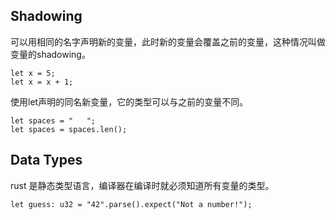 ## Shadowing
可以用相同的名字声明新的变量，此时新的变量会覆盖之前的变量，这种情况叫做变量的shadowing。
```
let x = 5;
let x = x + 1;
```
使用let声明的同名新变量，它的类型可以与之前的变量不同。
```
let spaces = "   ";
let spaces = spaces.len();
```
## Data Types
rust 是静态类型语言，编译器在编译时就必须知道所有变量的类型。

```
let guess: u32 = "42".parse().expect("Not a number!");
```